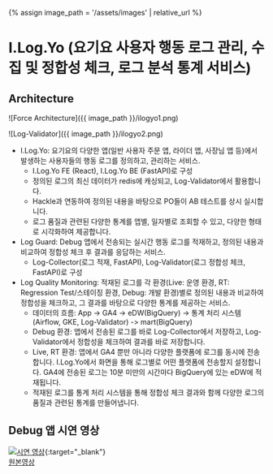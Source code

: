 {% assign image_path = '/assets/images' | relative_url %}

# I.Log.Yo (요기요 사용자 행동 로그 관리, 수집 및 정합성 체크, 로그 분석 통계 서비스)

## Architecture

![Force Architecture]({{ image_path }}/ilogyo1.png)

![Log-Validator]({{ image_path }}/ilogyo2.png)

- I.Log.Yo: 요기요의 다양한 앱(일반 사용자 주문 앱, 라이더 앱, 사장님 앱 등)에서 발생하는 사용자들의 행동 로그를 정의하고, 관리하는 서비스.
    - I.Log.Yo FE (React), I.Log.Yo BE (FastAPI)로 구성
    - 정의된 로그의 최신 데이터가 redis에 캐싱되고, Log-Validator에서 활용합니다.
    - Hackle과 연동하여 정의된 내용을 바탕으로 PO들이 AB 테스트를 상시 실시합니다.
    - 로그 품질과 관련된 다양한 통계를 앱별, 일자별로 조회할 수 있고, 다양한 형태로 시각화하여 제공합니다.
- Log Guard: Debug 앱에서 전송되는 실시간 행동 로그를 적재하고, 정의된 내용과 비교하여 정합성 체크 후 결과를 응답하는 서비스.
    - Log-Collector(로그 적재, FastAPI), Log-Validator(로그 정합성 체크, FastAPI)로 구성
- Log Quality Monitoring: 적재된 로그를 각 환경(Live: 운영 환경, RT: Regression Test/스테이징 환경, Debug: 개발 환경)별로 정의된 내용과 비교하여 정합성을 체크하고, 그 결과를 바탕으로 다양한 통계를 제공하는 서비스.
    - 데이터의 흐름: App -> GA4 -> eDW(BigQuery) -> 통계 처리 시스템(Airflow, GKE, Log-Validator) -> mart(BigQuery)
    - Debug 환경: 앱에서 전송된 로그를 바로 Log-Collector에서 저장하고, Log-Validator에서 정합성을 체크하여 결과를 바로 저장합니다.
    - Live, RT 환경: 앱에서 GA4 뿐만 아니라 다양한 플랫폼에 로그를 동시에 전송합니다. I.Log.Yo에서 화면을 통해 로그별로 어떤 플랫폼에 전송할지 설정합니다. GA4에 전송된 로그는 10분 미만의 시간마다 BigQuery에 있는 eDW에 적재됩니다.
    - 적재된 로그를 통계 처리 시스템을 통해 정합성 체크 결과와 함께 다양한 로그의 품질과 관련된 통계를 만들어냅니다.

## Debug 앱 시연 영상

[![시연 영상](https://img.youtube.com/vi/HeyBH8Y3UFc/0.jpg)](https://youtube.com/shorts/HeyBH8Y3UFc){:target="_blank"}  
[원본영상](https://youtube.com/shorts/HeyBH8Y3UFc)